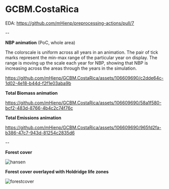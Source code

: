 # GCBM.CostaRica

EDA: https://github.com/mHienp/preprocessing-actions/pull/7

--

**NBP animation** (PoC, whole area)

The colorscale is uniform across all years in an animation. The pair of tick marks represent the min-max range of the particular year on display. The range is moving up the scale each year for NBP, showing that NBP is increasing across the areas through the years in the simulation.

https://github.com/mHienp/GCBM.CostaRica/assets/106609690/c2dde64c-1d02-4e18-b44d-f2f1e03aba9b

**Total Biomass animation**

https://github.com/mHienp/GCBM.CostaRica/assets/106609690/58a1f580-bcf2-483d-8766-4b4c2c74f76c

**Total Emissions animation**

https://github.com/mHienp/GCBM.CostaRica/assets/106609690/965fd2fa-b386-47c7-943d-81254c2835d6

--

**Forest cover**

![hansen](https://github.com/mHienp/GCBM.CostaRica/assets/106609690/fcb1ac8b-8638-4876-b1ab-b0d1d80741eb)

**Forest cover overlayed with Holdridge life zones**

![forestcover](https://github.com/mHienp/GCBM.CostaRica/assets/106609690/d84ce5a4-8ff0-48b0-be83-7744ef524f58)

